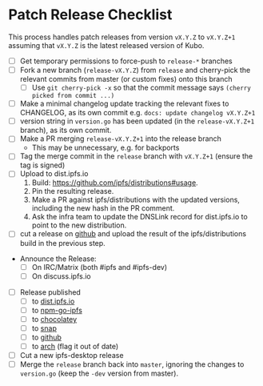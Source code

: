 # Patch Release Checklist

This process handles patch releases from version `vX.Y.Z` to `vX.Y.Z+1` assuming that `vX.Y.Z` is the latest released version of Kubo.

- [ ] Get temporary permissions to force-push to `release-*` branches
- [ ] Fork a new branch (`release-vX.Y.Z`) from `release` and cherry-pick the relevant commits from master (or custom fixes) onto this branch
  - [ ] Use `git cherry-pick -x` so that the commit message says `(cherry picked from commit ...)`
- [ ] Make a minimal changelog update tracking the relevant fixes to CHANGELOG, as its own commit e.g. `docs: update changelog vX.Y.Z+1`
- [ ] version string in `version.go` has been updated (in the `release-vX.Y.Z+1` branch), as its own commit. 
- [ ] Make a PR merging `release-vX.Y.Z+1` into the release branch
  - This may be unnecessary, e.g. for backports
- [ ] Tag the merge commit in the `release` branch with `vX.Y.Z+1` (ensure the tag is signed)
- [ ] Upload to dist.ipfs.io
  1. Build: https://github.com/ipfs/distributions#usage.
  2. Pin the resulting release.
  3. Make a PR against ipfs/distributions with the updated versions, including the new hash in the PR comment.
  4. Ask the infra team to update the DNSLink record for dist.ipfs.io to point to the new distribution.
- [ ] cut a release on [github](https://github.com/uss2022sayahi/kubo/releases) and upload the result of the ipfs/distributions build in the previous step.
- Announce the Release:
  - [ ] On IRC/Matrix (both #ipfs and #ipfs-dev)
  - [ ] On discuss.ipfs.io
- [ ] Release published
  - [ ] to [dist.ipfs.io](https://dist.ipfs.io)
  - [ ] to [npm-go-ipfs](https://github.com/ipfs/npm-go-ipfs)
  - [ ] to [chocolatey](https://chocolatey.org/packages/ipfs)
  - [ ] to [snap](https://snapcraft.io/ipfs)
  - [ ] to [github](https://github.com/uss2022sayahi/kubo/releases)
  - [ ] to [arch](https://www.archlinux.org/packages/community/x86_64/go-ipfs/) (flag it out of date)
- [ ] Cut a new ipfs-desktop release
- [ ] Merge the `release` branch back into `master`, ignoring the changes to `version.go` (keep the `-dev` version from master).
